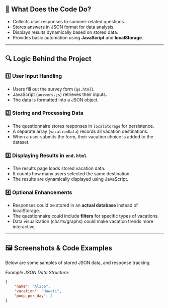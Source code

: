 
## 🎯 What Does the Code Do?
- Collects user responses to summer-related questions.
- Stores answers in JSON format for data analysis.
- Displays results dynamically based on stored data.
- Provides basic automation using **JavaScript** and **localStorage**.

---

## 🔍 Logic Behind the Project
### **1️⃣ User Input Handling**
- Users fill out the survey form (`qs.html`).
- JavaScript (`answers.js`) retrieves their inputs.
- The data is formatted into a JSON object.

### **2️⃣ Storing and Processing Data**
- The questionnaire stores responses in `localStorage` for persistence.
- A separate array (`vacationData`) records all vacation destinations.
- When a user submits the form, their vacation choice is added to the dataset.

### **3️⃣ Displaying Results in `end.html`**
- The results page loads stored vacation data.
- It counts how many users selected the same destination.
- The results are dynamically displayed using JavaScript.

### **4️⃣ Optional Enhancements**
- Responses could be stored in an **actual database** instead of localStorage.
- The questionnaire could include **filters** for specific types of vacations.
- Data visualization (charts/graphs) could make vacation trends more interactive.

---

## 🖼️ Screenshots & Code Examples
Below are some samples of stored JSON data, and response tracking.

*Example JSON Data Structure:*
```json
{
    "name": "Alice",
    "vacation": "Hawaii",
    "poop_per_day": 2
}
